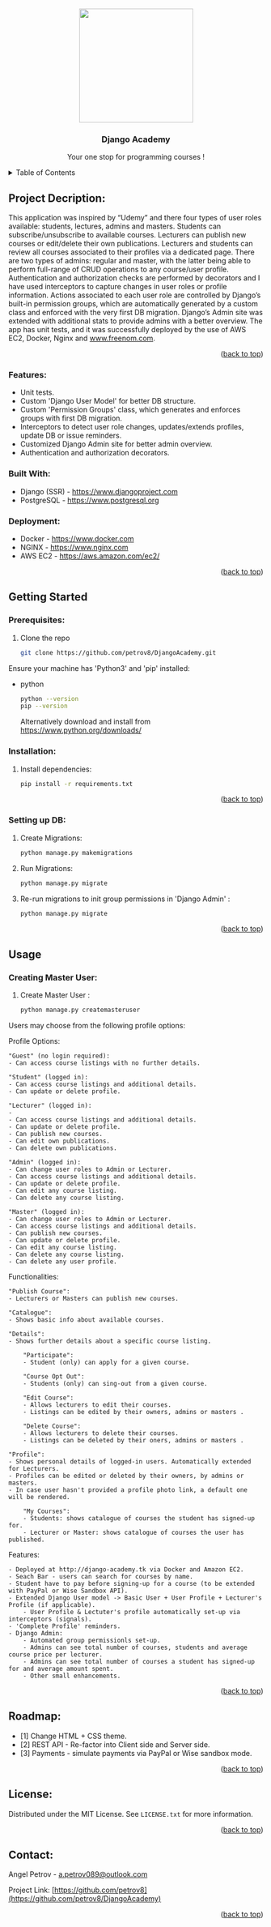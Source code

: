 <!-- Improved compatibility of back to top link: See: https://github.com/othneildrew/Best-README-Template/pull/73 -->
<a name="readme-top"></a>
<!--
*** Thanks for checking out the Best-README-Template. If you have a suggestion
*** that would make this better, please fork the repo and create a pull request
*** or simply open an issue with the tag "enhancement".
*** Don't forget to give the project a star!
*** Thanks again! Now go create something AMAZING! :D
-->



<!-- PROJECT SHIELDS -->
<!--
*** I'm using markdown "reference style" links for readability.
*** Reference links are enclosed in brackets [ ] instead of parentheses ( ).
*** See the bottom of this document for the declaration of the reference variables
*** for contributors-url, forks-url, etc. This is an optional, concise syntax you may use.
*** https://www.markdownguide.org/basic-syntax/#reference-style-links
-->


<!-- PROJECT LOGO -->
<br />
<div align="center">
  <a href="https://github.com/petrov8/DjangoAcademy">
    <img src='/static/images/DjangoAcademy.png' alt="" width="225" height="225">
  </a>

<h3 align="center">Django Academy</h3>

  <p align="center">
    Your one stop for programming courses !
    <br />
  </p>
</div>



<!-- TABLE OF CONTENTS -->
<details>
  <summary>Table of Contents</summary>
  <ol>
    <li>
      <a href="#about-the-project">About The Project</a>
      <ul>
        <li><a href="#built-with">Built With</a></li>
      </ul>
    </li>
    <li>
      <a href="#getting-started">Getting Started</a>
      <ul>
        <li><a href="#prerequisites">Prerequisites</a></li>
        <li><a href="#installation">Installation</a></li>
      </ul>
    </li>
    <li><a href="#usage">Usage</a></li>
    <li><a href="#roadmap">Roadmap</a></li>
    <li><a href="#license">License</a></li>
    <li><a href="#contact">Contact</a></li>
  </ol>
</details>


<!-- PROJECT Summary -->
## Project Decription:

This application was inspired by “Udemy” and there four types of user roles available: students, lectures, admins and
masters. Students can subscribe/unsubscribe to available courses. Lecturers can publish new courses or edit/delete 
their own publications. Lecturers and students can review all courses associated to their profiles via a dedicated page. 
There are two types of admins: regular and master, with the latter being able to perform full-range of CRUD operations to
any course/user profile. Authentication and authorization checks are performed by decorators and I
have used interceptors to capture changes in user roles or profile information. Actions associated to
each user role are controlled by Django’s built-in permission groups, which are automatically generated
by a custom class and enforced with the very first DB migration. Django’s Admin site was extended with
additional stats to provide admins with a better overview. The app has unit tests, and it was successfully
deployed by the use of AWS EC2, Docker, Nginx and www.freenom.com.


<p align="right">(<a href="#readme-top">back to top</a>)</p>

### Features: 

* Unit tests.
* Custom 'Django User Model' for better DB structure. 
* Custom 'Permission Groups' class, which generates and enforces groups with first DB migration. 
* Interceptors to detect user role changes, updates/extends profiles, update DB or issue reminders. 
* Customized Django Admin site for better admin overview. 
* Authentication and authorization decorators.


### Built With: 

* Django (SSR) - https://www.djangoproject.com
* PostgreSQL - https://www.postgresql.org


### Deployment:

* Docker - https://www.docker.com
* NGINX - https://www.nginx.com
* AWS EC2 - https://aws.amazon.com/ec2/

<p align="right">(<a href="#readme-top">back to top</a>)</p>


<!-- GETTING STARTED -->
## Getting Started


### Prerequisites:

1. Clone the repo
   ```sh
   git clone https://github.com/petrov8/DjangoAcademy.git
   ```

Ensure your machine has 'Python3' and 'pip' installed: 
* python 
  ```sh
  python --version 
  pip --version 
  ```
  Alternatively download and install from https://www.python.org/downloads/


### Installation:

1. Install dependencies:    
   ```sh
   pip install -r requirements.txt
   ```

<p align="right">(<a href="#readme-top">back to top</a>)</p>


### Setting up DB:

1. Create Migrations:    
   ```sh
   python manage.py makemigrations 
   ```

2. Run Migrations:    
   ```sh
   python manage.py migrate
   ```

3. Re-run migrations to init group permissions in 'Django Admin' :    
   ```sh
   python manage.py migrate
   ```

<p align="right">(<a href="#readme-top">back to top</a>)</p>


<!-- USAGE EXAMPLES -->
## Usage

### Creating Master User:

1. Create Master User :    
   ```sh
   python manage.py createmasteruser
   ```

Users may choose from the following profile options:

Profile Options:

    "Guest" (no login required):
    - Can access course listings with no further details.

    "Student" (logged in):
    - Can access course listings and additional details.
    - Can update or delete profile. 

    "Lecturer" (logged in):
    - 
    - Can access course listings and additional details.
    - Can update or delete profile. 
    - Can publish new courses.
    - Can edit own publications.
    - Can delete own publications.

    "Admin" (logged in):
    - Can change user roles to Admin or Lecturer.
    - Can access course listings and additional details.
    - Can update or delete profile. 
    - Can edit any course listing.
    - Can delete any course listing.

    "Master" (logged in):
    - Can change user roles to Admin or Lecturer. 
    - Can access course listings and additional details.
    - Can publish new courses.
    - Can update or delete profile. 
    - Can edit any course listing.
    - Can delete any course listing.
    - Can delete any user profile. 


Functionalities:

    "Publish Course":
    - Lecturers or Masters can publish new courses. 

    "Catalogue": 
    - Shows basic info about available courses.

    "Details": 
    - Shows further details about a specific course listing. 

        "Participate":
        - Student (only) can apply for a given course.

        "Course Opt Out":
        - Students (only) can sing-out from a given course.

        "Edit Course": 
        - Allows lecturers to edit their courses. 
        - Listings can be edited by their owners, admins or masters .

        "Delete Course": 
        - Allows lecturers to delete their courses. 
        - Listings can be deleted by their oners, admins or masters .

    "Profile": 
    - Shows personal details of logged-in users. Automatically extended for Lecturers. 
    - Profiles can be edited or deleted by their owners, by admins or masters.
    - In case user hasn't provided a profile photo link, a default one will be rendered.

        "My Courses": 
        - Students: shows catalogue of courses the student has signed-up for. 
        - Lecturer or Master: shows catalogue of courses the user has published.

Features:

    - Deployed at http://django-academy.tk via Docker and Amazon EC2. 
    - Seach Bar - users can search for courses by name.  
    - Student have to pay before signing-up for a course (to be extended with PayPal or Wise Sandbox API).
    - Extended Django User model -> Basic User + User Profile + Lecturer's Profile (if applicable). 
        - User Profile & Lectuter's profile automatically set-up via interceptors (signals). 
    - 'Complete Profile' reminders.  
    - Django Admin:
        - Automated group permissionls set-up. 
        - Admins can see total number of courses, students and average course price per lecturer. 
        - Admins can see total number of courses a student has signed-up for and average amount spent.
        - Other small enhancements. 

<p align="right">(<a href="#readme-top">back to top</a>)</p>



<!-- ROADMAP -->
## Roadmap:

- [1] Change HTML + CSS theme.
- [2] REST API - Re-factor into Client side and Server side.
- [3] Payments - simulate payments via PayPal or Wise sandbox mode.


<p align="right">(<a href="#readme-top">back to top</a>)</p>



<!-- LICENSE -->
## License:

Distributed under the MIT License. See `LICENSE.txt` for more information.

<p align="right">(<a href="#readme-top">back to top</a>)</p>


<!-- CONTACT -->
## Contact:

Angel Petrov - a.petrov089@outlook.com

Project Link: [https://github.com/petrov8](https://github.com/petrov8/DjangoAcademy)

<p align="right">(<a href="#readme-top">back to top</a>)</p>


<!-- MARKDOWN LINKS & IMAGES -->
<!-- https://www.markdownguide.org/basic-syntax/#reference-style-links -->
[contributors-shield]: https://img.shields.io/github/contributors/github_username/repo_name.svg?style=for-the-badge
[contributors-url]: https://github.com/github_username/repo_name/graphs/contributors
[forks-shield]: https://img.shields.io/github/forks/github_username/repo_name.svg?style=for-the-badge
[forks-url]: https://github.com/github_username/repo_name/network/members
[stars-shield]: https://img.shields.io/github/stars/github_username/repo_name.svg?style=for-the-badge
[stars-url]: https://github.com/github_username/repo_name/stargazers
[issues-shield]: https://img.shields.io/github/issues/github_username/repo_name.svg?style=for-the-badge
[issues-url]: https://github.com/github_username/repo_name/issues
[license-shield]: https://img.shields.io/github/license/github_username/repo_name.svg?style=for-the-badge
[license-url]: https://github.com/github_username/repo_name/blob/master/LICENSE.txt
[linkedin-shield]: https://img.shields.io/badge/-LinkedIn-black.svg?style=for-the-badge&logo=linkedin&colorB=555
[linkedin-url]: https://linkedin.com/in/linkedin_username
[product-screenshot]: images/screenshot.png
[Next.js]: https://img.shields.io/badge/next.js-000000?style=for-the-badge&logo=nextdotjs&logoColor=white
[Next-url]: https://nextjs.org/
[React.js]: https://img.shields.io/badge/React-20232A?style=for-the-badge&logo=react&logoColor=61DAFB
[React-url]: https://reactjs.org/
[Vue.js]: https://img.shields.io/badge/Vue.js-35495E?style=for-the-badge&logo=vuedotjs&logoColor=4FC08D
[Vue-url]: https://vuejs.org/
[Angular.io]: https://img.shields.io/badge/Angular-DD0031?style=for-the-badge&logo=angular&logoColor=white
[Angular-url]: https://angular.io/
[Svelte.dev]: https://img.shields.io/badge/Svelte-4A4A55?style=for-the-badge&logo=svelte&logoColor=FF3E00
[Svelte-url]: https://svelte.dev/
[Laravel.com]: https://img.shields.io/badge/Laravel-FF2D20?style=for-the-badge&logo=laravel&logoColor=white
[Laravel-url]: https://laravel.com
[Bootstrap.com]: https://img.shields.io/badge/Bootstrap-563D7C?style=for-the-badge&logo=bootstrap&logoColor=white
[Bootstrap-url]: https://getbootstrap.com
[JQuery.com]: https://img.shields.io/badge/jQuery-0769AD?style=for-the-badge&logo=jquery&logoColor=white
[JQuery-url]: https://jquery.com 

